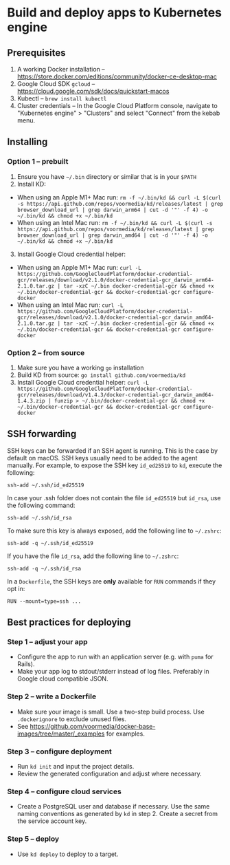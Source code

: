 # Build and deploy apps to Kubernetes engine

## Prerequisites

1. A working Docker installation – https://store.docker.com/editions/community/docker-ce-desktop-mac
2. Google Cloud SDK `gcloud` – https://cloud.google.com/sdk/docs/quickstart-macos
3. Kubectl – `brew install kubectl`
4. Cluster credentials – In the Google Cloud Platform console, navigate to "Kubernetes engine" > "Clusters" and select "Connect" from the kebab menu.

## Installing

### Option 1 – prebuilt

1. Ensure you have `~/.bin` directory or similar that is in your `$PATH`
2. Install KD:

- When using an Apple M1+ Mac run: `rm -f ~/.bin/kd && curl -L $(curl -s https://api.github.com/repos/voormedia/kd/releases/latest | grep browser_download_url | grep darwin_arm64 | cut -d '"' -f 4) -o ~/.bin/kd && chmod +x ~/.bin/kd`
- When using an Intel Mac run: `rm -f ~/.bin/kd && curl -L $(curl -s https://api.github.com/repos/voormedia/kd/releases/latest | grep browser_download_url | grep darwin_amd64 | cut -d '"' -f 4) -o ~/.bin/kd && chmod +x ~/.bin/kd`

3. Install Google Cloud credential helper:

- When using an Apple M1+ Mac run: `curl -L https://github.com/GoogleCloudPlatform/docker-credential-gcr/releases/download/v2.1.0/docker-credential-gcr_darwin_arm64-2.1.0.tar.gz | tar -xzC ~/.bin docker-credential-gcr && chmod +x ~/.bin/docker-credential-gcr && docker-credential-gcr configure-docker`
- When using an Intel Mac run: `curl -L https://github.com/GoogleCloudPlatform/docker-credential-gcr/releases/download/v2.1.0/docker-credential-gcr_darwin_amd64-2.1.0.tar.gz | tar -xzC ~/.bin docker-credential-gcr && chmod +x ~/.bin/docker-credential-gcr && docker-credential-gcr configure-docker`

### Option 2 – from source

1. Make sure you have a working `go` installation
2. Build KD from source: `go install github.com/voormedia/kd`
3. Install Google Cloud credential helper: `curl -L https://github.com/GoogleCloudPlatform/docker-credential-gcr/releases/download/v1.4.3/docker-credential-gcr_darwin_amd64-1.4.3.zip | funzip > ~/.bin/docker-credential-gcr && chmod +x ~/.bin/docker-credential-gcr && docker-credential-gcr configure-docker`

## SSH forwarding

SSH keys can be forwarded if an SSH agent is running. This is the case by
default on macOS. SSH keys usually need to be added to the agent manually. For
example, to expose the SSH key `id_ed25519` to `kd`, execute the following:

`ssh-add ~/.ssh/id_ed25519`

In case your .ssh folder does not contain the file `id_ed25519` but `id_rsa`, use the following command: 

`ssh-add ~/.ssh/id_rsa`

To make sure this key is always exposed, add the following line to `~/.zshrc`:

`ssh-add -q ~/.ssh/id_ed25519`

If you have the file `id_rsa`, add the following line to `~/.zshrc`:

`ssh-add -q ~/.ssh/id_rsa`

In a `Dockerfile`, the SSH keys are **only** available for `RUN` commands if they opt in:

`RUN --mount=type=ssh ...`

## Best practices for deploying

### Step 1 – adjust your app

- Configure the app to run with an application server (e.g. with `puma` for Rails).
- Make your app log to stdout/stderr instead of log files. Preferably in Google cloud compatible JSON.

### Step 2 – write a Dockerfile

- Make sure your image is small. Use a two-step build process. Use `.dockerignore` to exclude unused files.
- See https://github.com/voormedia/docker-base-images/tree/master/_examples for examples.

### Step 3 – configure deployment

- Run `kd init` and input the project details.
- Review the generated configuration and adjust where necessary.

### Step 4 – configure cloud services

- Create a PostgreSQL user and database if necessary. Use the same naming conventions as generated by `kd` in step 2. Create a secret from the service account key.

### Step 5 – deploy

- Use `kd deploy` to deploy to a target.
